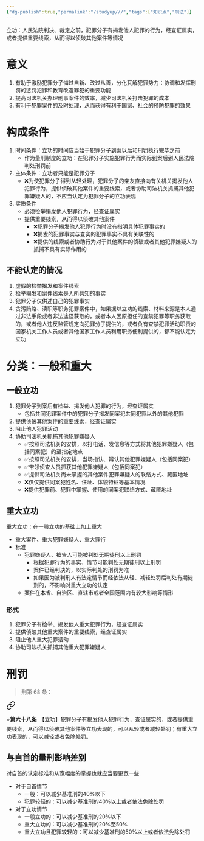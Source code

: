 ```yaml
---
{"dg-publish":true,"permalink":"/studyup///","tags":["知识点","刑法"]}
---
```


立功：人民法院判决、裁定之前，犯罪分子有揭发他人犯罪的行为，经查证属实，或者提供重要线索，从而得以侦破其他案件等情况
# 意义
1. 有助于激励犯罪分子悔过自新、改过从善，分化瓦解犯罪势力：协调和发挥刑罚的惩罚犯罪和教育改造罪犯的重要功能
2. 提高司法机关办理刑事案件的效率，减少司法机关打击犯罪的成本
3. 有利于犯罪案件的及时处理，从而获得有利于国家、社会的预防犯罪的效果
# 构成条件
1. 时间条件：立功的时间应当始于犯罪分子到案以后和刑罚执行完毕之前
	- 作为量刑制度的立功：在犯罪分子实施犯罪行为而实际到案后到人民法院判处刑罚前
2. 主体条件：立功者只能是犯罪分子
	- ❌为使犯罪分子得到从轻处理，犯罪分子的亲友直接向有关机关揭发他人犯罪行为，提供侦破其他案件的重要线索，或者协助司法机关抓捕其他犯罪嫌疑人的，不应当认定为犯罪分子的立功表现
3. 实质条件
	- 必须检举揭发他人犯罪行为，经查证属实
	- 提供重要线索，从而得以侦破其他案件
		- ❌犯罪分子揭发他人犯罪行为时没有指明具体犯罪事实的
		- ❌揭发的犯罪事实与查实的犯罪事实不具有关联性的
		- ❌提供的线索或者协助行为对于其他案件的侦破或者其他犯罪嫌疑人的抓捕不具有实际作用的
## 不能认定的情况
1. 虚假的检举揭发和案件线索
2. 检举揭发和案件线索是人所共知的事实
3. 犯罪分子仅供述自己的犯罪事实
4. 贪污贿赂、渎职等职务犯罪案件中，如果据以立功的线索、材料来源是本人通过非法手段或者非法途径获取的，或者本人因原担任的查禁犯罪等职务获取的，或者他人违反监管规定向犯罪分子提供的，或者负有查禁犯罪活动职责的国家机关工作人员或者其他国家工作人员利用职务便利提供的，都不能认定为立功
# 分类：一般和重大
## 一般立功
1. 犯罪分子到案后有检举、揭发他人犯罪的行为，经查证属实
	- 包括共同犯罪案件中的犯罪分子揭发同案犯共同犯罪以外的其他犯罪
2. 提供侦破其他案件的重要线索，经查证属实
3. 阻止他人犯罪活动
4. 协助司法机关抓捕其他犯罪嫌疑人
	- ✅按照司法机关的安排，以打电话、发信息等方式将其他犯罪嫌疑人（包括同案犯）约至指定地点
	- ✅按照司法机关的安排，当场指认、辨认其他犯罪嫌疑人（包括同案犯）
	- ✅带领侦查人员抓获其他犯罪嫌疑人（包括同案犯）
	- ✅提供司法机关尚未掌握的其他案件犯罪嫌疑人的联络方式、藏匿地址
	- ❌仅仅提供同案犯姓名、住址、体貌特征等基本情况
	- ❌提供犯罪前、犯罪中掌握、使用的同案犯联络方式、藏匿地址
## 重大立功
重大立功：在一般立功的基础上加上重大
- 重大案件、重大犯罪嫌疑人、重大罪行
- 标准
	- 犯罪嫌疑人、被告人可能被判处无期徒刑以上刑罚
		- 根据犯罪行为的事实、情节可能判处无期徒刑以上刑罚
		- 案件已经判决的，以实际判处的刑罚为准
		- 如果因为被判刑人有法定情节而经依法从轻、减轻处罚后判处有期徒刑的，不影响对重大立功的认定
	- 案件在本省、自治区、直辖市或者全国范围内有较大影响等情形
### 形式
1. 犯罪分子有检举、揭发他人重大犯罪行为，经查证属实
2. 提供侦破其他重大案件的重要线索，经查证属实
3. 阻止他人重大犯罪活动
4. 协助司法机关抓捕其他重大犯罪嫌疑人
# 刑罚
>刑第 68 条：
<div class="transclusion internal-embed is-loaded"><a class="markdown-embed-link" href="/////#t68" aria-label="Open link"><svg xmlns="http://www.w3.org/2000/svg" width="24" height="24" viewBox="0 0 24 24" fill="none" stroke="currentColor" stroke-width="2" stroke-linecap="round" stroke-linejoin="round" class="svg-icon lucide-link"><path d="M10 13a5 5 0 0 0 7.54.54l3-3a5 5 0 0 0-7.07-7.07l-1.72 1.71"></path><path d="M14 11a5 5 0 0 0-7.54-.54l-3 3a5 5 0 0 0 7.07 7.07l1.71-1.71"></path></svg></a><div class="markdown-embed">



⭐**第六十八条**　【立功】犯罪分子有揭发他人犯罪行为，查证属实的，或者提供重要线索，从而得以侦破其他案件等立功表现的，可以从轻或者减轻处罚；有重大立功表现的，可以减轻或者免除处罚。 

</div></div>

## 与自首的量刑影响差别
对自首的认定标准和从宽幅度的掌握也就应当要更宽一些
- 对于自首情节
	- 一般：可以减少基准刑的40%以下
	- 犯罪较轻的：可以减少基准刑的40%以上或者依法免除处罚
- 对于立功情节
	- 一般立功的：可以减少基准刑的20%以下
	- 重大立功的：可以减少基准刑的20%至50%
	- 重大立功且犯罪较轻的：可以减少基准刑的50%以上或者依法免除处罚